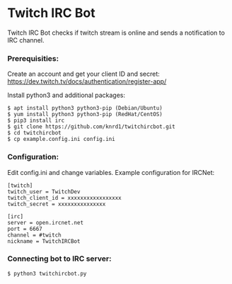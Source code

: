 # Twitch IRC Bot

Twitch IRC Bot checks if twitch stream is online and sends a notification to IRC channel.

### Prerequisities:

Create an account and get your client ID and secret: https://dev.twitch.tv/docs/authentication/register-app/

Install python3 and additional packages:
```
$ apt install python3 python3-pip (Debian/Ubuntu)
$ yum install python3 python3-pip (RedHat/CentOS)
$ pip3 install irc
$ git clone https://github.com/knrd1/twitchircbot.git
$ cd twitchircbot
$ cp example.config.ini config.ini
```
### Configuration:

Edit config.ini and change variables. Example configuration for IRCNet:
```
[twitch]
twitch_user = TwitchDev
twitch_client_id = xxxxxxxxxxxxxxxxx
twitch_secret = xxxxxxxxxxxxxxx

[irc]
server = open.ircnet.net
port = 6667
channel = #twitch
nickname = TwitchIRCBot

```
### Connecting bot to IRC server:
```
$ python3 twitchircbot.py
```
